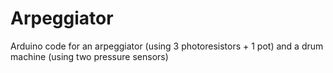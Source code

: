 Arpeggiator
===========

Arduino code for an arpeggiator (using 3 photoresistors + 1 pot) and a drum machine (using two pressure sensors)
